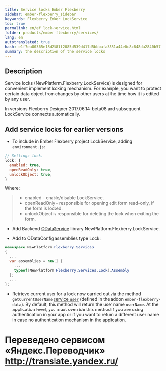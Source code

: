 ```yaml
--- 
title: Service locks Ember Flexberry 
sidebar: ember-flexberry_sidebar 
keywords: Flexberry Ember LockService 
toc: true 
permalink: en/ef_lock-service.html 
folder: products/ember-flexberry/services/ 
lang: en 
autotranslated: true 
hash: e1f7ea80365e18d2581f2085d539d417d5bbbafa3581a44e0c8c848da2840b57 
summary: the description of the service locks 
--- 
```


## Description 

Service locks (NewPlatform.Flexberry.LockService) is designed for convenient implement locking mechanism. For example, you want to protect certain data object from changes by other users at the time how it is edited by any user. 

In versions Flexberry Designer 2017.06.14-beta08 and subsequent LockService connects automatically. 

## Add service locks for earlier versions 

* To include in Ember Flexberry project LockService, adding `environment.js`: 

```js
// Settings lock. 
lock: {
  enabled: true,
  openReadOnly: true,
  unlockObject: true,
}
``` 

Where: 
> * enabled - enable/disable LockService. 
> * openReadOnly - responsible for opening edit form read-only, if the form is locked. 
> * unlockObject is responsible for deleting the lock when exiting the form. 

* Add Backend [ODataService](fo_orm-odata-service.html) library NewPlatform.Flexberry.LockService. 

* Add to ODataConfig assemblies type Lock: 
```cs
namespace NewPlatform.Flexberry.Services
{
  ...
  var assemblies = new[] {
    ...
    typeof(NewPlatform.Flexberry.Services.Lock).Assembly
  };
  ...
};
``` 

* Retrieve current user for a lock now carried out via the method `getCurrentUserName` [service `user`](https://github.com/Flexberry/ember-flexberry-data/blob/develop/addon/services/user.js) (defined in the addon `ember-flexberry-data`). By default, this method will return the user name `userName`. At the application level, you must override this method if you are using authentication in your app or if you want to return a different user name in case no authentication mechanism in the application. 



 # Переведено сервисом «Яндекс.Переводчик» http://translate.yandex.ru/